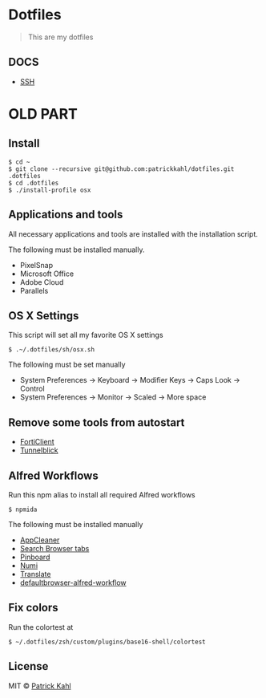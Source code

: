 # Dotfiles

> This are my dotfiles

## DOCS

 * [SSH](./docs/SSH.md)

# OLD PART

## Install

```
$ cd ~
$ git clone --recursive git@github.com:patrickkahl/dotfiles.git .dotfiles
$ cd .dotfiles
$ ./install-profile osx
```

## Applications and tools

All necessary applications and tools are installed with the installation script.

The following must be installed manually.

- PixelSnap
- Microsoft Office
- Adobe Cloud
- Parallels

## OS X Settings

This script will set all my favorite OS X settings

```
$ .~/.dotfiles/sh/osx.sh
```

The following must be set manually

- System Preferences -> Keyboard -> Modifier Keys -> Caps Look -> Control
- System Preferences -> Monitor -> Scaled -> More space

## Remove some tools from autostart

- [FortiClient](https://forum.fortinet.com/tm.aspx?m=97324#msgNum5)
- [Tunnelblick](https://tunnelblick.net/cLaunchAtLogin.html)

## Alfred Workflows

Run this npm alias to install all required Alfred workflows

```
$ npmida
```

The following must be installed manually

- [AppCleaner](https://github.com/aiyodk/Alfred-Extensions/blob/master/AlfredApp_2.x/AppCleaner/AppCleaner.alfredworkflow)
- [Search Browser tabs](http://www.packal.org/workflow/search-browser-tabs)
- [Pinboard](https://github.com/spamwax/alfred-pinboard-rs)
- [Numi](http://www.packal.org/workflow/numi)
- [Translate](http://www.packal.org/workflow/translate)
- [defaultbrowser-alfred-workflow](https://github.com/stuartcryan/defaultbrowser-alfred-workflow)

## Fix colors

Run the colortest at 
```
$ ~/.dotfiles/zsh/custom/plugins/base16-shell/colortest 
```
## License

MIT © [Patrick Kahl](https://github.com/patrickkahl)
